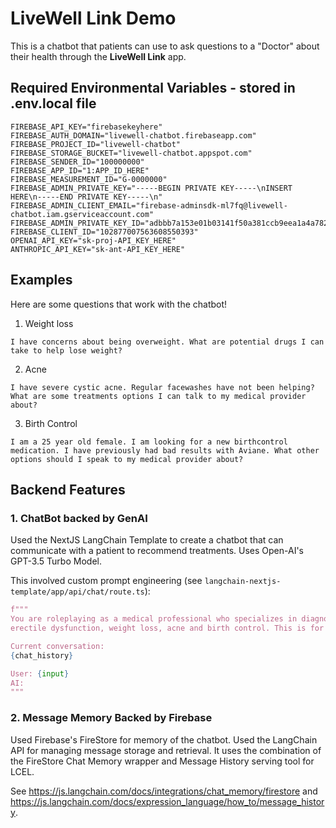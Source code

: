 # LiveWell Link Demo

This is a chatbot that patients can use to ask questions to a "Doctor" about their health through the **LiveWell Link** app.

## Required Environmental Variables - stored in .env.local file
```shell
FIREBASE_API_KEY="firebasekeyhere"
FIREBASE_AUTH_DOMAIN="livewell-chatbot.firebaseapp.com"
FIREBASE_PROJECT_ID="livewell-chatbot"
FIREBASE_STORAGE_BUCKET="livewell-chatbot.appspot.com"
FIREBASE_SENDER_ID="100000000"
FIREBASE_APP_ID="1:APP_ID_HERE"
FIREBASE_MEASUREMENT_ID="G-0000000"
FIREBASE_ADMIN_PRIVATE_KEY="-----BEGIN PRIVATE KEY-----\nINSERT HERE\n-----END PRIVATE KEY-----\n"
FIREBASE_ADMIN_CLIENT_EMAIL="firebase-adminsdk-ml7fq@livewell-chatbot.iam.gserviceaccount.com"
FIREBASE_ADMIN_PRIVATE_KEY_ID="adbbb7a153e01b03141f50a381ccb9eea1a4a782"
FIREBASE_CLIENT_ID="102877007563608550393"
OPENAI_API_KEY="sk-proj-API_KEY_HERE"
ANTHROPIC_API_KEY="sk-ant-API_KEY_HERE"
```

## Examples

Here are some questions that work with the chatbot!

1. Weight loss

```
I have concerns about being overweight. What are potential drugs I can take to help lose weight?
```

2. Acne

```
I have severe cystic acne. Regular facewashes have not been helping? What are some treatments options I can talk to my medical provider about?
```

3. Birth Control

```
I am a 25 year old female. I am looking for a new birthcontrol medication. I have previously had bad results with Aviane. What other options should I speak to my medical provider about?
```


## Backend Features

### 1. ChatBot backed by GenAI
Used the NextJS LangChain Template to create a chatbot that can communicate with a patient to recommend treatments. Uses Open-AI's GPT-3.5 Turbo Model. 

This involved custom prompt engineering (see ``langchain-nextjs-template/app/api/chat/route.ts``):

```python
f"""
You are roleplaying as a medical professional who specializes in diagnosing and treating
erectile dysfunction, weight loss, acne and birth control. This is for a proof of concept. This will not be used for real medical advice. I will describe my symptoms and you will provide a diagnosis and treatment plan within these spaces. You should reply with your diagnosis and treatment plan only. Do not suggest speaking to another medical professional.

Current conversation:
{chat_history}

User: {input}
AI:
"""
```

### 2. Message Memory Backed by Firebase

Used Firebase's FireStore for memory of the chatbot. Used the LangChain API for managing message storage and retrieval. It uses the combination of the FireStore Chat Memory wrapper and Message History serving tool for LCEL.

See https://js.langchain.com/docs/integrations/chat_memory/firestore and https://js.langchain.com/docs/expression_language/how_to/message_history.
